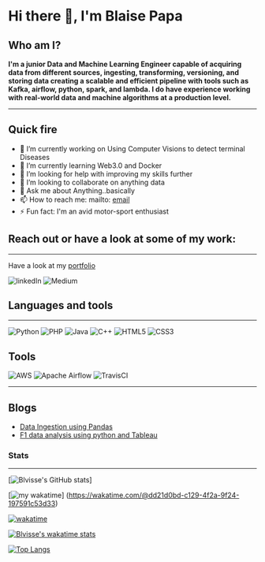 # Hi there 👋, I'm Blaise Papa

## Who am I?

<b>I'm a junior Data and Machine Learning Engineer capable of acquiring data from different sources, ingesting, transforming, versioning, and storing data creating a scalable and efficient pipeline with tools such as Kafka, airflow, python, spark, and lambda. I do have experience working with real-world data and machine algorithms at a production level.</b>

---

## Quick fire

- 🔭 I’m currently working on Using Computer Visions to detect terminal Diseases
- 🌱 I’m currently learning Web3.0 and Docker
- 🤔 I’m looking for help with improving my skills further
- 👯 I’m looking to collaborate on anything data
- 💬 Ask me about Anything..basically
- 📫 How to reach me: mailto: [email]
- ⚡ Fun fact: I'm an avid motor-sport enthusiast

## Reach out or have a look at some of my work:

<hr>

Have a look at my [portfolio]

![linkedIn](https://img.shields.io/badge/linkedin-%230077B5.svg?style=for-the-badge&logo=linkedin&logoColor=white) ![Medium](https://img.shields.io/badge/Medium-12100E?style=for-the-badge&logo=medium&logoColor=white)

## Languages and tools

---

![Python](https://img.shields.io/badge/python-3670A0?style=for-the-badge&logo=python&logoColor=ffdd54) ![PHP](https://img.shields.io/badge/php-%23777BB4.svg?style=for-the-badge&logo=php&logoColor=white) ![Java](https://img.shields.io/badge/java-%23ED8B00.svg?style=for-the-badge&logo=java&logoColor=white) ![C++](https://img.shields.io/badge/c++-%2300599C.svg?style=for-the-badge&logo=c%2B%2B&logoColor=white) ![HTML5](https://img.shields.io/badge/html5-%23E34F26.svg?style=for-the-badge&logo=html5&logoColor=white) ![CSS3](https://img.shields.io/badge/css3-%231572B6.svg?style=for-the-badge&logo=css3&logoColor=white)

## Tools

![AWS](https://img.shields.io/badge/AWS-%23FF9900.svg?style=for-the-badge&logo=amazon-aws&logoColor=white)
![Apache Airflow](https://img.shields.io/badge/Apache%20Airflow-017CEE?style=for-the-badge&logo=Apache%20Airflow&logoColor=white)
![TravisCI](https://img.shields.io/badge/travisci-%232B2F33.svg?style=for-the-badge&logo=travis&logoColor=white)

---

## Blogs

<!-- BLOG-POST-LIST:START -->

- [Data Ingestion using Pandas](https://medium.com/@blaisepke/data-ingestion-using-pandas-4bd68bcadd2a?source=rss-8d0a4b909c67------2)
- [F1 data analysis using python and Tableau](https://medium.com/@blaisepke/f1-data-analysis-using-python-and-tableau-6b163b3ed186?source=rss-8d0a4b909c67------2)
<!-- BLOG-POST-LIST:END -->

### Stats

---

[![Blvisse's GitHub stats](https://github-readme-stats.vercel.app/api?username=blvisse&count_private=true&show_icons=true&theme=dark&hide_border=true)]

[![my wakatime](https://wakatime.com/badge/user/dd21d0bd-c129-4f2a-9f24-197591c53d33.svg?style=for-the-badge)] (https://wakatime.com/@dd21d0bd-c129-4f2a-9f24-197591c53d33)

[![wakatime](https://wakatime.com/badge/user/dd21d0bd-c129-4f2a-9f24-197591c53d33.svg)](https://wakatime.com/@dd21d0bd-c129-4f2a-9f24-197591c53d33)

[![Blvisse's wakatime stats](https://github-readme-stats.vercel.app/api/wakatime?username=blvisse&show_icons=true)
](https://github.com/blvisse/github-readme-stats)

[![Top Langs](https://github-readme-stats.vercel.app/api/top-langs/?username=blvisse)](https://github.com/blvisse/github-readme-stats)

<!--
**Blvisse/blvisse** is a ✨ _special_ ✨ repository because its `README.md` (this file) appears on your GitHub profile.

Here are some ideas to get you started:

- 🔭 I’m currently working on ...
- 🌱 I’m currently learning ...
- 👯 I’m looking to collaborate on ...
- 🤔 I’m looking for help with ...
- 💬 Ask me about ...
- 📫 How to reach me: ...
- 😄 Pronouns: ...
- ⚡ Fun fact: ...
-->

[email]: blaisepke@gmail.com
[portfolio]: https://sites.google.com/view/blaise-papa
[linkedin]: https://www.linkedin.com/in/blaise-papa-a8a8b814b/
[medium]: https://medium.com/@blaisepke
[python]: https://img.shields.io/badge/python-3670A0?style=for-the-badge&logo=python&logoColor=ffdd54
[php]: https://img.shields.io/badge/php-%23777BB4.svg?style=for-the-badge&logo=php&logoColor=white
[html5]: https://img.shields.io/badge/html5-%23E34F26.svg?style=for-the-badge&logo=html5&logoColor=white
[css3]: https://img.shields.io/badge/css3-%231572B6.svg?style=for-the-badge&logo=css3&logoColor=white
[java]: https://img.shields.io/badge/java-%23ED8B00.svg?style=for-the-badge&logo=java&logoColor=white
[c++]: https://img.shields.io/badge/c++-%2300599C.svg?style=for-the-badge&logo=c%2B%2B&logoColor=white
